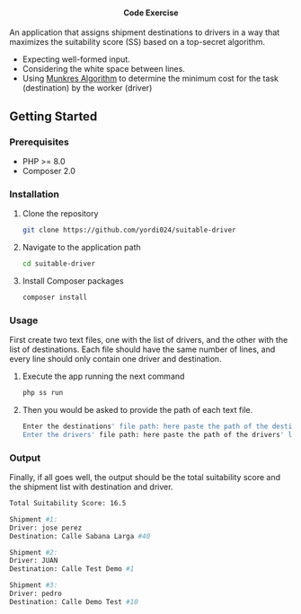 

<h4> <center> Code Exercise </center></h4>

An application that assigns shipment destinations to drivers in a way that maximizes the suitability score (SS) based on a top-secret algorithm.

- Expecting well-formed input.
- Considering the white space between lines.
- Using [Munkres Algorithm](https://github.com/liqul/php-munkres) to determine the minimum cost for the task (destination) by the worker (driver)

<!-- GETTING STARTED -->
## Getting Started

### Prerequisites

* PHP >= 8.0
* Composer 2.0

### Installation

1. Clone the repository
   ```sh
   git clone https://github.com/yordi024/suitable-driver
   ```
2. Navigate to the application path
   ```sh
   cd suitable-driver
   ```
3. Install Composer packages
   ```sh
   composer install
   ```

### Usage

First create two text files, one with the list of drivers, and the other with the list of destinations. Each file should have the same number of lines, and every line should only contain one driver and destination.

1. Execute the app running the next command 
   ```sh
   php ss run
   ```
2. Then you would be asked to provide the path of each text file.
   ```sh
   Enter the destinations' file path: here paste the path of the destinations 
   Enter the drivers' file path: here paste the path of the drivers' list
   ```

### Output

Finally, if all goes well, the output should be the total suitability score and the shipment list with destination and driver.

 ```sh
Total Suitability Score: 16.5

Shipment #1:
Driver: jose perez
Destination: Calle Sabana Larga #40

Shipment #2:
Driver: JUAN
Destination: Calle Test Demo #1

Shipment #3:
Driver: pedro
Destination: Calle Demo Test #10
```
